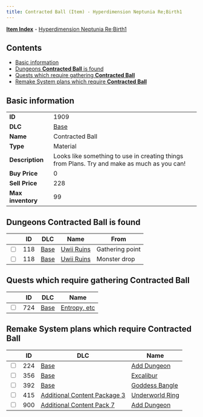 ```yaml
---
title: Contracted Ball (Item) - Hyperdimension Neptunia Re;Birth1
---
```


[**Item Index**](/neptunia/rb1/item/index.html) - [Hyperdimension Neptunia Re;Birth1](/neptunia/rb1)

## Contents

- [Basic information](#basic-information)
- [Dungeons **Contracted Ball** is found](#dungeons-contracted-ball-is-found)
- [Quests which require gathering **Contracted Ball**](#quests-which-require-gathering-contracted-ball)
- [Remake System plans which require **Contracted Ball**](#remake-system-plans-which-require-contracted-ball)

## Basic information

|   |   |
| -- | -- |
| **ID** | 1909 |
| **DLC** | [Base](/neptunia/rb1/dlc/1-base.html) |
| **Name** | Contracted Ball |
| **Type** | Material |
| **Description** | Looks like something to use in creating things from Plans. Try and make as much as you can! |
| **Buy Price** | 0 |
| **Sell Price** | 228 |
| **Max inventory** | 99 |


## Dungeons **Contracted Ball** is found

|    | ID | DLC | Name | From |
| -- | -- | --- | ---- | ---- |
| <input type="checkbox" id="rb1-dungeon-1-118" class="trackbox" /> | 118 | [Base](/neptunia/rb1/dlc/1-base.html) | [Uwii Ruins](/neptunia/rb1/dungeon/1-118-uwii-ruins.html) | Gathering point |
| <input type="checkbox" id="rb1-dungeon-1-118" class="trackbox" /> | 118 | [Base](/neptunia/rb1/dlc/1-base.html) | [Uwii Ruins](/neptunia/rb1/dungeon/1-118-uwii-ruins.html) | Monster drop |


## Quests which require gathering **Contracted Ball**

|    | ID | DLC | Name |
| -- | -- | --- | ---- |
| <input type="checkbox" id="rb1-quest-1-724" class="trackbox" /> | 724 | [Base](/neptunia/rb1/dlc/1-base.html) | [Entropy, etc](/neptunia/rb1/quest/1-724-entropy-etc.html) |


## Remake System plans which require **Contracted Ball**

|    | ID | DLC | Name |
| -- | -- | --- | ---- |
| <input type="checkbox" id="rb1-quest-1-224" class="trackbox" /> | 224 | [Base](/neptunia/rb1/dlc/1-base.html) | [Add Dungeon](/neptunia/rb1/quest/1-224-add-dungeon.html) |
| <input type="checkbox" id="rb1-quest-1-356" class="trackbox" /> | 356 | [Base](/neptunia/rb1/dlc/1-base.html) | [Excalibur](/neptunia/rb1/quest/1-356-excalibur.html) |
| <input type="checkbox" id="rb1-quest-1-392" class="trackbox" /> | 392 | [Base](/neptunia/rb1/dlc/1-base.html) | [Goddess Bangle](/neptunia/rb1/quest/1-392-goddess-bangle.html) |
| <input type="checkbox" id="rb1-quest-12-415" class="trackbox" /> | 415 | [Additional Content Package 3](/neptunia/rb1/dlc/12-pack3.html) | [Underworld Ring](/neptunia/rb1/quest/12-415-underworld-ring.html) |
| <input type="checkbox" id="rb1-quest-16-900" class="trackbox" /> | 900 | [Additional Content Pack 7](/neptunia/rb1/dlc/16-pack7.html) | [Add Dungeon](/neptunia/rb1/quest/16-900-add-dungeon.html) |
